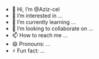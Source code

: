 - 👋 Hi, I’m @Aziz-cel
- 👀 I’m interested in ...
- 🌱 I’m currently learning ...
- 💞️ I’m looking to collaborate on ...
- 📫 How to reach me ...
- 😄 Pronouns: ...
- ⚡ Fun fact: ...

<!---
Aziz-cel/Aziz-cel is a ✨ special ✨ repository because its `README.md` (this file) appears on your GitHub profile.
You can click the Preview link to take a look at your changes.
--->
